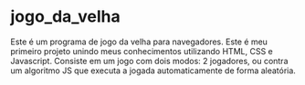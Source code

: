 # jogo_da_velha
Este é um programa de jogo da velha para navegadores. Este é meu primeiro projeto unindo meus conhecimentos utilizando HTML, CSS e Javascript. Consiste em um jogo com dois modos: 2 jogadores, ou contra um algoritmo JS que executa a jogada automaticamente de forma aleatória.
